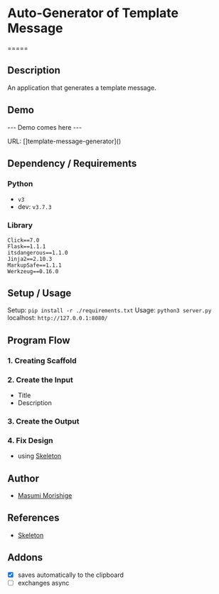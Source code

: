 # Auto-Generator of Template Message
=====
## Description
An application that generates a template message.

## Demo
--- Demo comes here ---

URL: []template-message-generator]()

## Dependency / Requirements
### Python
- `v3`
- dev: `v3.7.3`

### Library
```
Click==7.0
Flask==1.1.1
itsdangerous==1.1.0
Jinja2==2.10.3
MarkupSafe==1.1.1
Werkzeug==0.16.0
```

## Setup / Usage
Setup: `pip install -r ./requirements.txt`
Usage: `python3 server.py`
localhost: `http://127.0.0.1:8080/`

## Program Flow
### 1. Creating Scaffold

### 2. Create the Input
- Title
- Description

### 3. Create the Output

### 4. Fix Design
- using [Skeleton](http://getskeleton.com) 

## Author
- [Masumi Morishige](https://github.com/Masumi-M)

## References
- [Skeleton](http://getskeleton.com)

## Addons
- [x] saves automatically to the clipboard
- [ ] exchanges async